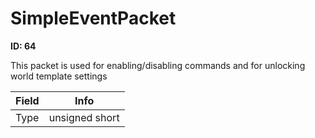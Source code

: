 # SimpleEventPacket

**ID: 64**  

This packet is used for enabling/disabling commands and for unlocking world template settings

<table><thead><tr><th>Field</th><th>Info</th></tr></thead><tbody>
<tr><td>Type</td><td>unsigned short</td></tr>
</tbody></table>